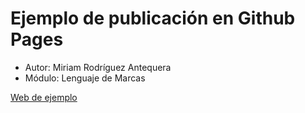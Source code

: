 # Ejemplo de publicación en Github Pages

* Autor: Miriam Rodríguez Antequera
* Módulo: Lenguaje de Marcas

[Web de ejemplo](https://mkriam.github.io/Repaso-git/)
